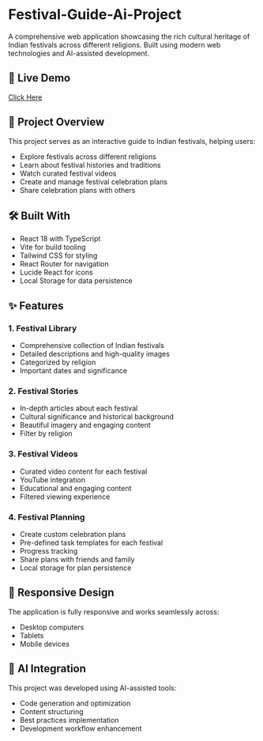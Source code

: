 # Festival-Guide-Ai-Project
A comprehensive web application showcasing the rich cultural heritage of Indian festivals across different religions. Built using modern web technologies and AI-assisted development.


## 🌟 Live Demo

[Click Here](https://heartfelt-pie-4231e4.netlify.app/)


## 🎯 Project Overview

This project serves as an interactive guide to Indian festivals, helping users:
- Explore festivals across different religions
- Learn about festival histories and traditions
- Watch curated festival videos
- Create and manage festival celebration plans
- Share celebration plans with others

## 🛠️ Built With

- React 18 with TypeScript
- Vite for build tooling
- Tailwind CSS for styling
- React Router for navigation
- Lucide React for icons
- Local Storage for data persistence

## ✨ Features

### 1. Festival Library
- Comprehensive collection of Indian festivals
- Detailed descriptions and high-quality images
- Categorized by religion
- Important dates and significance

### 2. Festival Stories
- In-depth articles about each festival
- Cultural significance and historical background
- Beautiful imagery and engaging content
- Filter by religion

### 3. Festival Videos
- Curated video content for each festival
- YouTube integration
- Educational and engaging content
- Filtered viewing experience

### 4. Festival Planning
- Create custom celebration plans
- Pre-defined task templates for each festival
- Progress tracking
- Share plans with friends and family
- Local storage for plan persistence


## 📱 Responsive Design

The application is fully responsive and works seamlessly across:
- Desktop computers
- Tablets
- Mobile devices

## 🤖 AI Integration

This project was developed using AI-assisted tools:
- Code generation and optimization
- Content structuring
- Best practices implementation
- Development workflow enhancement




